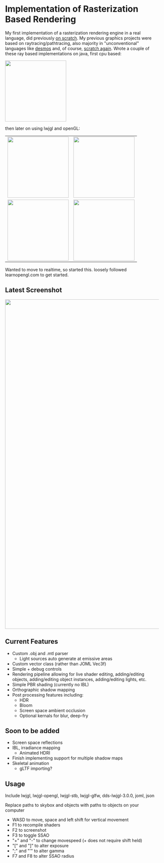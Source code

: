 # Implementation of Rasterization Based Rendering
My first implementation of a rasterization rendering engine in a real language, did previously [on scratch](https://turbowarp.org/1131546958/fullscreen?hqpen&fps=60). My previous graphics projects were based on raytracing/pathtracing, also majority in "unconventional" languages like [desmos](https://www.desmos.com/calculator/jznxn2yzkt) and, of course, [scratch again](https://scratch.mit.edu/projects/960060994/). Wrote a couple of these ray based implementations on java, first cpu based: 

<img src="https://github.com/user-attachments/assets/76f0623e-f46b-4804-bde3-06f55c9511ea" width="200">

then later on using lwjgl and openGL:
<table>
  <tr>
    <td><img src="https://github.com/user-attachments/assets/aad42e58-3034-491a-a3a7-5766ccc8d089" width="200"></td>
    <td><img src="https://github.com/user-attachments/assets/e4ef819f-772f-46a2-b733-822685ddb7a1" width="200"></td>
  </tr>
  <tr>
    <td><img src="https://github.com/user-attachments/assets/9debb4be-035f-4302-81f0-76a2276fd21b" width="200"></td>
    <td><img src="https://github.com/user-attachments/assets/11651134-6a20-4c16-8a2c-3e587459acf9" width="200"></td>
  </tr>
</table>
Wanted to move to realtime, so started this. loosely followed learnopengl.com to get started.


## Latest Screenshot
<img src="https://github.com/user-attachments/assets/968693a9-045b-474f-9444-acf9f77fd253" width="1080">




## Current Features
- Custom .obj and .mtl parser
  - Light sources auto generate at emissive areas
- Custom vector class (rather than JOML Vec3f)
- Simple + debug controls
- Rendering pipeline allowing for live shader editing, adding/editing objects, adding/editing object instances, adding/editing lights, etc.
- Simple PBR shading (currently no IBL)
- Orthographic shadow mapping
- Post processing features including:
  - HDR
  - Bloom
  - Screen space ambient occlusion
  - Optional kernals for blur, deep-fry
 
## Soon to be added
- Screen space reflections
- IBL, irradiance mapping
  - Animated HDRI
- Finish implementing support for multiple shadow maps
- Skeletal animation
  - gLTF importing?

## Usage
Include lwjgl, lwjgl-opengl, lwjgl-stb, lwjgl-glfw, dds-lwjgl-3.0.0, joml, json

Replace paths to skybox and objects with paths to objects on your computer
- WASD to move, space and left shift for vertical movement
- F1 to recompile shaders
- F2 to screenshot
- F3 to toggle SSAO
- "+" and "-" to change movespeed (+ does not require shift held)
- "[" and "]" to alter exposure
- ";" and "'" to alter gamma
- F7 and F8 to alter SSAO radius
